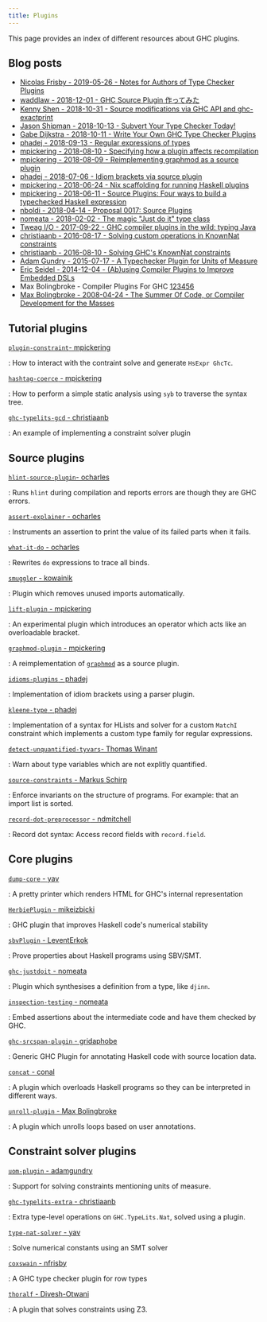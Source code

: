 ```yaml
---
title: Plugins
---
```


This page provides an index of different resources about GHC plugins.

## Blog posts

* [Nicolas Frisby - 2019-05-26 - Notes for Authors of Type Checker Plugins](https://gitlab.haskell.org/ghc/ghc/wikis/plugins/type-checker/notes)
* [waddlaw - 2018-12-01 - GHC Source Plugin 作ってみた](https://qiita.com/waddlaw/items/65b57517f105fcbbe724)
* [Kenny Shen - 2018-10-31 - Source modifications via GHC API and ghc-exactprint](https://www.machinesung.com/scribbles/ghc-api.html)
* [Jason Shipman - 2018-10-13 - Subvert Your Type Checker Today!](https://jship.github.io/posts/2018-10-13-subvert-your-type-checker-today.html)
* [Gabe Dijkstra - 2018-10-11 - Write Your Own GHC Type Checker Plugins](https://skillsmatter.com/skillscasts/12388-write-your-own-ghc-type-checker-plugins#video)
* [phadej - 2018-09-13 - Regular expressions of types](http://oleg.fi/gists/posts/2018-09-13-regular-expressions-of-types.html)
* [mpickering - 2018-08-10 - Specifying how a plugin affects recompilation](http://mpickering.github.io/posts/2018-08-10-plugins-recompilation.html)
* [mpickering - 2018-08-09 - Reimplementing graphmod as a source plugin](http://mpickering.github.io/posts/2018-08-09-source-plugin-graphmod.html)
* [phadej - 2018-07-06 - Idiom brackets via source plugin](http://oleg.fi/gists/posts/2018-07-06-idiom-brackets-via-source-pluging.html)
* [mpickering - 2018-06-24 - Nix scaffolding for running Haskell plugins](http://mpickering.github.io/posts/2018-06-24-haskell-nix-plugins.html)
* [mpickering - 2018-06-11 - Source Plugins: Four ways to build a typechecked Haskell expression](http://mpickering.github.io/posts/2018-06-11-source-plugins.html)
* [nboldi - 2018-04-14 - Proposal 0017: Source Plugins](https://github.com/ghc-proposals/ghc-proposals/blob/master/proposals/0017-source-plugins.rst)
* [nomeata - 2018-02-02 - The magic "Just do it" type class](https://www.joachim-breitner.de/blog/735-The_magic_%E2%80%9CJust_do_it%E2%80%9D_type_class)
* [Tweag I/O - 2017-09-22 - GHC compiler plugins in the wild: typing Java](https://www.tweag.io/posts/2017-09-22-inline-java-ghc-plugin.html)
* [christiaanb - 2016-08-17 - Solving custom operations in KnownNat constraints](https://qbaylogic.com/blog/2016/08/17/solving-knownnat-custom-operations.html)
* [christiaanb - 2016-08-10 - Solving GHC's KnownNat constraints](https://qbaylogic.com/blog/2016/08/10/solving-knownnat-constraints-plugin.html)
* [Adam Gundry - 2015-07-17 - A Typechecker Plugin for Units of Measure](http://adam.gundry.co.uk/pub/typechecker-plugins/)
* [Eric Seidel - 2014-12-04 - (Ab)using Compiler Plugins to Improve Embedded DSLs](https://galois.com/blog/2014/12/abusing-compiler-plugins-improve-embedded-dsls/)
* Max Bolingbroke - Compiler Plugins For GHC [1](http://blog.omega-prime.co.uk/2008/06/15/compiler-plugins-for-ghc-the-first-week/)[2](http://blog.omega-prime.co.uk/2008/06/23/compiler-plugins-for-ghc-week-two/)[34](http://blog.omega-prime.co.uk/2008/07/05/compiler-plugins-for-ghc-weeks-three-and-four/)[5](http://blog.omega-prime.co.uk/2008/07/14/compiler-plugins-for-ghc-week-five/)[6](http://blog.omega-prime.co.uk/2008/07/22/compiler-plugins-for-ghc-week-six/)
* [Max Bolingbroke - 2008-04-24 - The Summer Of Code, or Compiler Development for the Masses](http://blog.omega-prime.co.uk/2008/04/24/the-summer-of-code-or-compiler-development-for-the-masses/)


## Tutorial plugins

[`plugin-constraint`- mpickering](https://github.com/mpickering/plugin-constraint)

: How to interact with the contraint solve and generate `HsExpr GhcTc`.

[`hashtag-coerce` - mpickering](https://github.com/mpickering/hashtag-coerce)

: How to perform a simple static analysis using `syb` to traverse the syntax tree.

[`ghc-typelits-gcd` - christiaanb](https://github.com/christiaanb/ghc-typelits-gcd)

: An example of implementing a constraint solver plugin

## Source plugins

[`hlint-source-plugin`- ocharles](https://github.com/ocharles/hlint-source-plugin)

: Runs `hlint` during compilation and reports errors are though
they are GHC errors.

[`assert-explainer` - ocharles](https://github.com/ocharles/assert-explainer)

: Instruments an assertion to print the value of its failed parts when it fails.

[`what-it-do` - ocharles](https://github.com/ocharles/what-it-do)

: Rewrites `do` expressions to trace all binds.

[`smuggler` - kowainik](https://github.com/kowainik/smuggler)

: Plugin which removes unused imports automatically.

[`lift-plugin` - mpickering](https://github.com/mpickering/lift-plugin)

: An experimental plugin which introduces an operator which acts like an overloadable
bracket.

[`graphmod-plugin` - mpickering](https://github.com/mpickering/graphmod-plugin)

: A reimplementation of [`graphmod`](https://github.com/yav/graphmod) as a source plugin.

[`idioms-plugins` - phadej](https://github.com/phadej/idioms-plugins)

: Implementation of idiom brackets using a parser plugin.

[`kleene-type` - phadej](https://github.com/phadej/kleene-type)

: Implementation of a syntax for HLists and solver for a custom `MatchI` constraint
which implements a custom type family for regular expressions.

[`detect-unquantified-tyvars`- Thomas Winant](https://github.com/mrBliss/detect-unquantified-tyvars)

: Warn about type variables which are not explitly quantified.

[`source-constraints` - Markus Schirp](https://github.com/schirp-dso/source-constraints)

: Enforce invariants on the structure of programs. For example: that an import
list is sorted.

[`record-dot-preprocessor` - ndmitchell](https://github.com/ndmitchell/record-dot-preprocessor)

: Record dot syntax: Access record fields with `record.field`.



## Core plugins

[`dump-core` - yav](https://github.com/yav/dump-core)

: A pretty printer which renders HTML for GHC's internal representation

[`HerbiePlugin` - mikeizbicki](https://github.com/mikeizbicki/HerbiePlugin)

: GHC plugin that improves Haskell code's numerical stability

[`sbvPlugin` - LeventErkok](http://hackage.haskell.org/package/sbvPlugin)

: Prove properties about Haskell programs using SBV/SMT.

[`ghc-justdoit` - nomeata](https://github.com/nomeata/ghc-justdoit)

: Plugin which synthesises a definition from a type, like `djinn`.

[`inspection-testing` - nomeata](https://github.com/nomeata/inspection-testing)

: Embed assertions about the intermediate code and have them checked by GHC.

[`ghc-srcspan-plugin` - gridaphobe](https://github.com/gridaphobe/ghc-srcspan-plugin)

: Generic GHC Plugin for annotating Haskell code with source location data.

[`concat` - conal](https://github.com/conal/concat)

: A plugin which overloads Haskell programs so they can be interpreted in
different ways.

[`unroll-plugin` - Max Bolingbroke](https://github.com/batterseapower/unroll-plugin)

: A plugin which unrolls loops based on user annotations.


## Constraint solver plugins

[`uom-plugin` - adamgundry](https://github.com/adamgundry/uom-plugin/)

: Support for solving constraints mentioning units of measure.

[`ghc-typelits-extra` - christiaanb](https://github.com/clash-lang/ghc-typelits-extra)

: Extra type-level operations on `GHC.TypeLits.Nat`, solved using a plugin.

[`type-nat-solver` - yav](https://github.com/yav/type-nat-solver)

: Solve numerical constants using an SMT solver

[`coxswain` - nfrisby](https://github.com/nfrisby/coxswain)

: A GHC type checker plugin for row types

[`thoralf` - Divesh-Otwani](https://github.com/Divesh-Otwani/the-thoralf-plugin)

: A plugin that solves constraints using Z3.



